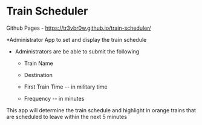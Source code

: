 # Train Scheduler 

Github Pages - https://tr3vbr0w.github.io/train-scheduler/
  
  
*Administrator App to set and display the train schedule
  
  * Administrators are be able to submit the following
    
    * Train Name
    
    * Destination 
    
    * First Train Time -- in military time
    
    * Frequency -- in minutes
  
 This app will determine the train schedule and highlight in orange trains that are scheduled to leave within the next 5 minutes



